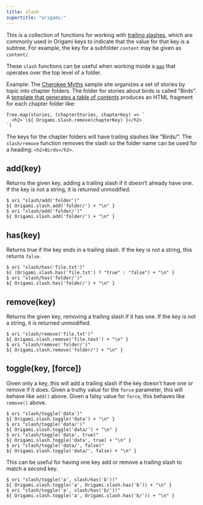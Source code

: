 ```yaml
---
title: slash
supertitle: "origami:"
---
```


This is a collection of functions for working with [trailing slashes](/async-tree/interface.html#trailing-slash-convention), which are commonly used in Origami keys to indicate that the value for that key is a subtree. For example, the key for a subfolder `content` may be given as `content/`.

These `slash` functions can be useful when working inside a [`map`](/builtins/tree/map.html) that operates over the top level of a folder.

Example: The [Cherokee Myths](https://cherokee-myths.netlify.app/) sample site organizes a set of stories by topic into chapter folders. The folder for stories about birds is called "Birds". A [template that generates a table of contents](https://github.com/WebOrigami/cherokee-myths/blob/main/src/toc.ori) produces an HTML fragment for each chapter folder like:

```
Tree.map(stories, (chapterStories, chapterKey) => `
  <h2>`\${ Origami.slash.remove(chapterKey) }</h2>
`)
```

The keys for the chapter folders will have trailing slashes like "Birds/". The `slash/remove` function removes the slash so the folder name can be used for a heading: `<h2>Birds</h2>`.

## add(key)

Returns the given key, adding a trailing slash if it doesn't already have one. If the key is not a string, it is returned unmodified.

```console
$ ori "slash/add('folder')"
${ Origami.slash.add('folder/') + "\n" }
$ ori "slash/add('folder/')"
${ Origami.slash.add('folder/') + "\n" }
```

## has(key)

Returns true if the key ends in a trailing slash. If the key is not a string, this returns `false`.

```console
$ ori "slash/has('file.txt')"
${ (Origami.slash.has('file.txt') ? "true" : "false") + "\n" }
$ ori "slash/has('folder/')"
${ Origami.slash.has('folder/') + "\n" }
```

## remove(key)

Returns the given key, removing a trailing slash if it has one. If the key is not a string, it is returned unmodified.

```console
$ ori "slash/remove('file.txt')"
${ Origami.slash.remove('file.text') + "\n" }
$ ori "slash/remove('folder/')"
${ Origami.slash.remove('folder/') + "\n" }
```

## toggle(key, [force])

Given only a key, this will add a trailing slash if the key doesn't have one or remove if it does. Given a truthy value for the `force` parameter, this will behave like `add()` above. Given a falsy value for `force`, this behaves like `remove()` above.

```console
$ ori "slash/toggle('data')"
${ Origami.slash.toggle('data') + "\n" }
$ ori "slash/toggle('data/')"
${ Origami.slash.toggle('data/') + "\n" }
$ ori "slash/toggle('data', true)"
${ Origami.slash.toggle('data', true) + "\n" }
$ ori "slash/toggle('data/', false)"
${ Origami.slash.toggle('data/', false) + "\n" }
```

This can be useful for having one key add or remove a trailing slash to match a second key.

```console
$ ori "slash/toggle('a', slash/has('b'))"
${ Origami.slash.toggle('a', Origami.slash.has('b')) + "\n" }
$ ori "slash/toggle('a', slash/has('b/'))"
${ Origami.slash.toggle('a', Origami.slash.has('b/')) + "\n" }
```
